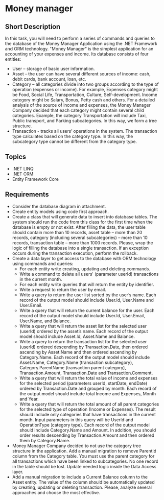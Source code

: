 # Money manager #
## Short Description ##
In this task, you will need to perform a series of commands and queries to the database of the Money Manager Application using the .NET Framework and ORM technology. "Money Manager" is the simplest application for an accounting of your expenses and income. Its database consists of four entities:
- User – storage of basic user information.
- Asset – the user can have several different sources of income: cash, debit cards, bank account, loan, etc.
- Category – all categories divide into two groups according to the type of operation (expenses or income). For example, Expenses category might be Food, Social Life, Transportation, Culture, Self-development. Income category might be Salary, Bonus, Petty cash and others. For a detailed analysis of the source of income and expenses, the Money Manager Company decided that each category might contain several child categories. Example, the category Transportation will include Taxi, Public transport, and Parking subcategories. In this way, we form a tree structure.
- Transaction - tracks all users’ operations in the system. The transaction type calculates based on the category type. In this way, the subcategory type cannot be different from the category type.
## Topics ##
- .NET LINQ
- .NET ORM
- Entity Framework Core
## Requirements ##
- Consider the database diagram in attachment.
- Create entity models using code first approach.
- Create a class that will generate data to insert into database tables. The system should run the code from this class for the first time when the database is empty or not exist. After filling the data, the user table should contain more than 10 records, asset table – more than 20 records, category (including several subcategories) – more than 10 records, transaction table – more than 1000 records. Please, wrap the logic of filling the database into a single transaction. If an exception occurs during the transaction execution, perform the rollback.
- Create a data layer to get access to the database with ORM technology using commands and queries:
  - For each entity write creating, updating and deleting commands.
  - Write a command to delete all users' (parameter userId) transactions in the current month.
  - For each entity write queries that will return the entity by identifier.
  - Write a request to return the user by email.
  - Write a query to return the user list sorted by the user’s name. Each record of the output model should include User.Id, User.Name and User.Email.
  - Write a query that will return the current balance for the user. Each record of the output model should include User.Id, User.Email, User.Name, and Balance.
  - Write a query that will return the asset list for the selected user (userId) ordered by the asset’s name. Each record of the output model should include Asset.Id, Asset.Name and Balance.
  - Write a query to return the transaction list for the selected user (userId) ordered descending by Transaction.Date, then ordered ascending by Asset.Name and then ordered ascending by Category.Name. Each record of the output model should include Asset.Name, Category.Name (transaction subcategory), Category.ParentName (transaction parent category), Transaction.Amount, Transaction.Date and Transaction.Comment.
  - Write a query that will return the total value of income and expenses for the selected period (parameters userId, startDate, endDate) ordered by Transaction.Date and grouped by month. Each record of the output model should include total Income and Expenses, Month and Year.
  - Write a query that will return the total amount of all parent categories for the selected type of operation (Income or Expenses). The result should include only categories that have transactions in the current month. Input parameters in this query will be UserId and OperationType (category type). Each record of the output model should include Category.Name and Amount. In addition, you should order results descending by Transaction.Amount and then ordered them by Category.Name.
- Money Manager Company decided to not use the category tree structure in the application. Add a manual migration to remove ParentId column from the Category table. You must use the parent category for all transactions which have been linked to subcategories. No one record in the table should be lost. Update needed logic inside the Data Access layer.
- Add a manual migration to include a Current Balance column to the Asset entity. The value of the column should be automatically updated by creating, updating or deleting transaction. Please, analyze several approaches and choose the most effective.